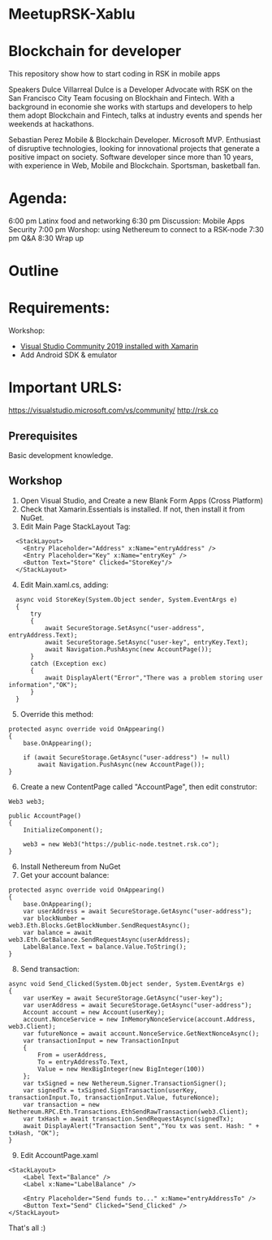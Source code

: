 # MeetupRSK-Xablu

# Blockchain for developer
This repository show how to start coding in RSK in mobile apps

Speakers
Dulce Villarreal
Dulce  is a Developer Advocate with RSK on the San Francisco City Team focusing on Blockhain and Fintech. With a background in economie  she works with startups and developers to help them adopt Blockchain and Fintech, talks at industry events and spends her weekends at hackathons.

Sebastian Perez
Mobile & Blockchain Developer. Microsoft MVP. Enthusiast of disruptive technologies, looking for innovational projects that generate a positive impact on society. Software developer since more than 10 years, with experience in Web, Mobile and Blockchain. Sportsman, basketball fan.

# Agenda:
6:00 pm Latinx food and networking
6:30 pm Discussion: Mobile Apps Security
7:00 pm Worshop: using Nethereum to connect to a RSK-node
7:30 pm Q&A
8:30 Wrap up

# Outline

# Requirements:

Workshop:
- [Visual Studio Community 2019 installed with Xamarin](https://visualstudio.microsoft.com/vs/community/)
-  Add Android SDK & emulator



# Important URLS:
https://visualstudio.microsoft.com/vs/community/
http://rsk.co

## Prerequisites
Basic development knowledge.

## Workshop
1. Open Visual Studio, and Create a new Blank Form Apps (Cross Platform)
2. Check that Xamarin.Essentials is installed. If not, then install it from NuGet.
3. Edit Main Page StackLayout Tag:
```
  <StackLayout>
    <Entry Placeholder="Address" x:Name="entryAddress" />
    <Entry Placeholder="Key" x:Name="entryKey" />
    <Button Text="Store" Clicked="StoreKey"/>
  </StackLayout>
```
4. Edit Main.xaml.cs, adding:
```
  async void StoreKey(System.Object sender, System.EventArgs e)
  {
      try
      {
          await SecureStorage.SetAsync("user-address", entryAddress.Text);
          await SecureStorage.SetAsync("user-key", entryKey.Text);
          await Navigation.PushAsync(new AccountPage());
      }
      catch (Exception exc)
      {
          await DisplayAlert("Error","There was a problem storing user information","OK");
      }
  }
```
5. Override this method:
```
protected async override void OnAppearing()
{
    base.OnAppearing();

    if (await SecureStorage.GetAsync("user-address") != null)
        await Navigation.PushAsync(new AccountPage());
}
```
6. Create a new ContentPage called "AccountPage", then edit construtor:
```
Web3 web3;

public AccountPage()
{
    InitializeComponent();

    web3 = new Web3("https://public-node.testnet.rsk.co");
}
```
6. Install Nethereum from NuGet
7. Get your account balance:
```
protected async override void OnAppearing()
{
    base.OnAppearing();
    var userAddress = await SecureStorage.GetAsync("user-address");
    var blockNumber = web3.Eth.Blocks.GetBlockNumber.SendRequestAsync();
    var balance = await web3.Eth.GetBalance.SendRequestAsync(userAddress);
    LabelBalance.Text = balance.Value.ToString();
}
```
8. Send transaction:
```
async void Send_Clicked(System.Object sender, System.EventArgs e)
{
    var userKey = await SecureStorage.GetAsync("user-key");
    var userAddress = await SecureStorage.GetAsync("user-address");
    Account account = new Account(userKey);
    account.NonceService = new InMemoryNonceService(account.Address, web3.Client);
    var futureNonce = await account.NonceService.GetNextNonceAsync();
    var transactionInput = new TransactionInput
    {
        From = userAddress,
        To = entryAddressTo.Text,
        Value = new HexBigInteger(new BigInteger(100))
    };
    var txSigned = new Nethereum.Signer.TransactionSigner();
    var signedTx = txSigned.SignTransaction(userKey, transactionInput.To, transactionInput.Value, futureNonce);
    var transaction = new Nethereum.RPC.Eth.Transactions.EthSendRawTransaction(web3.Client);
    var txHash = await transaction.SendRequestAsync(signedTx);
    await DisplayAlert("Transaction Sent","You tx was sent. Hash: " + txHash, "OK");
}
```
9. Edit AccountPage.xaml
```
<StackLayout>
    <Label Text="Balance" />
    <Label x:Name="LabelBalance" />

    <Entry Placeholder="Send funds to..." x:Name="entryAddressTo" />
    <Button Text="Send" Clicked="Send_Clicked" />
</StackLayout>
```

That's all :)



